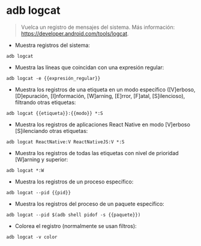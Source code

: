 # adb logcat

> Vuelca un registro de mensajes del sistema.
> Más información: <https://developer.android.com/tools/logcat>.

- Muestra registros del sistema:

`adb logcat`

- Muestra las líneas que coincidan con una expresión regular:

`adb logcat -e {{expresión_regular}}`

- Muestra los registros de una etiqueta en un modo específico ([V]erboso, [D]epuración, [I]nformación, [W]arning, [E]rror, [F]atal, [S]ilencioso), filtrando otras etiquetas:

`adb logcat {{etiqueta}}:{{modo}} *:S`

- Muestra los registros de aplicaciones React Native en modo [V]erboso [S]ilenciando otras etiquetas:

`adb logcat ReactNative:V ReactNativeJS:V *:S`

- Muestra los registros de todas las etiquetas con nivel de prioridad [W]arning y superior:

`adb logcat *:W`

- Muestra los registros de un proceso específico:

`adb logcat --pid {{pid}}`

- Muestra los registros del proceso de un paquete específico:

`adb logcat --pid $(adb shell pidof -s {{paquete}})`

- Colorea el registro (normalmente se usan filtros):

`adb logcat -v color`
